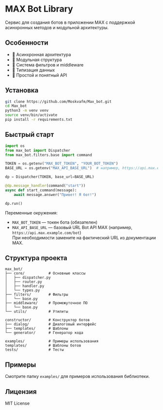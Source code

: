 # MAX Bot Library

Сервис для создания ботов в приложении MAX с поддержкой асинхронных методов и модульной архитектуры.

## Особенности

- 🚀 Асинхронная архитектура
- 🧩 Модульная структура
- 🔧 Система фильтров и middleware
- 📝 Типизация данных
- 🎯 Простой и понятный API

## Установка

```bash
git clone https://github.com/Moskvafm/Max_bot.git
cd Max_bot
python3 -m venv venv
source venv/bin/activate
pip install -r requirements.txt
```

## Быстрый старт

```python
import os
from max_bot import Dispatcher
from max_bot.filters.base import command

TOKEN = os.getenv("MAX_BOT_TOKEN", "YOUR_BOT_TOKEN")
BASE_URL = os.getenv("MAX_API_BASE_URL")  # например, https://api.max.example.com/bot

dp = Dispatcher(TOKEN, base_url=BASE_URL)

@dp.message_handler(command("start"))
async def start_command(message):
    await message.answer("Привет! Я бот!")

dp.run()
```

Переменные окружения:
- `MAX_BOT_TOKEN` — токен бота (обязателен)
- `MAX_API_BASE_URL` — базовый URL Bot API MAX (например, `https://api.max.example.com/bot`)  
  При необходимости замените на фактический URL из документации MAX.

## Структура проекта

```
max_bot/
├── core/           # Основные классы
│   ├── dispatcher.py
│   ├── router.py
│   ├── handler.py
│   └── types.py
├── filters/        # Фильтры
│   └── base.py
├── middleware/     # Промежуточное ПО
│   └── base.py
└── utils/          # Утилиты

constructor/        # Конструктор ботов
├── dialog/         # Диалоговый интерфейс
├── templates/      # Шаблоны
└── generator/      # Генератор кода

examples/           # Примеры использования
templates/          # Шаблоны ботов
tests/              # Тесты
```

## Примеры

Смотрите папку `examples/` для примеров использования библиотеки.

## Лицензия

MIT License
